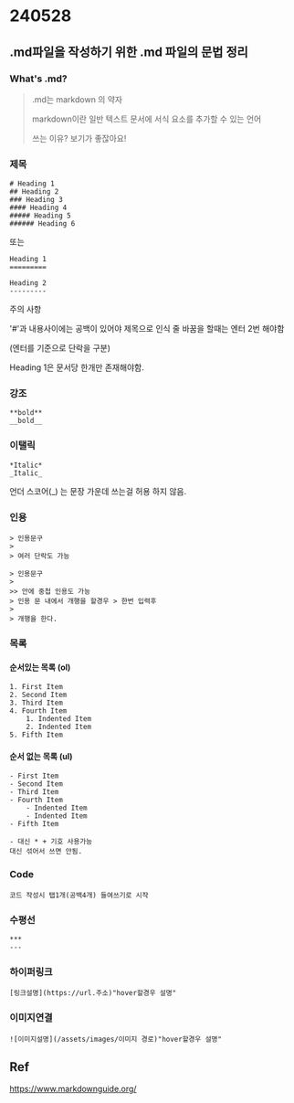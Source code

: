 # 240528 

## .md파일을 작성하기 위한 .md 파일의 문법 정리

### What's .md?

>.md는 markdown 의 약자
>
>markdown이란
>일반 텍스트 문서에 서식 요소를 추가할 수 있는 언어
>
>쓰는 이유?
>보기가 좋잖아요!


### 제목

    # Heading 1
    ## Heading 2
    ### Heading 3
    #### Heading 4
    ##### Heading 5
    ###### Heading 6

또는

    Heading 1
    =========

    Heading 2
    ---------

주의 사항

'#'과 내용사이에는 공백이 있어야 제목으로 인식
줄 바꿈을 할때는 엔터 2번 해야함

(엔터를 기준으로 단락을 구분)

Heading 1은 문서당 한개만 존재해야함.

### 강조

    **bold**
    __bold__

### 이탤릭

    *Italic*
    _Italic_

언더 스코어(_) 는 문장 가운데 쓰는걸 허용 하지 않음.

### 인용

    > 인용문구
    > 
    > 여러 단락도 가능

    > 인용문구
    >
    >> 안에 중첩 인용도 가능
    > 인용 문 내에서 개행을 할경우 > 한번 입력후
    >
    > 개행을 한다.


### 목록

#### 순서있는 목록 (ol)
    
    1. First Item
    2. Second Item
    3. Third Item
    4. Fourth Item
        1. Indented Item
        2. Indented Item
    5. Fifth Item


#### 순서 없는 목록 (ul)

    - First Item
    - Second Item
    - Third Item
    - Fourth Item
        - Indented Item
        - Indented Item
    - Fifth Item

    - 대신 * + 기호 사용가능
    대신 섞어서 쓰면 안됨.

### Code

    코드 작성시 탭1개(공백4개) 들여쓰기로 시작

### 수평선

    ***
    ---

### 하이퍼링크
    [링크설명](https://url.주소)"hover할경우 설명"

### 이미지연결
    ![이미지설명](/assets/images/이미지 경로)"hover할경우 설명"


## Ref
https://www.markdownguide.org/
